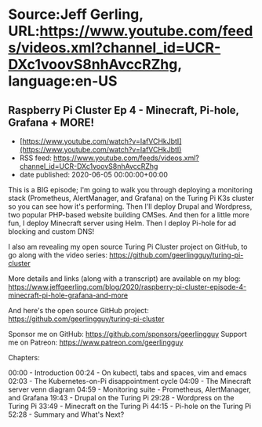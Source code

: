 # Source:Jeff Gerling, URL:https://www.youtube.com/feeds/videos.xml?channel_id=UCR-DXc1voovS8nhAvccRZhg, language:en-US

## Raspberry Pi Cluster Ep 4 - Minecraft, Pi-hole, Grafana + MORE!
 - [https://www.youtube.com/watch?v=IafVCHkJbtI](https://www.youtube.com/watch?v=IafVCHkJbtI)
 - RSS feed: https://www.youtube.com/feeds/videos.xml?channel_id=UCR-DXc1voovS8nhAvccRZhg
 - date published: 2020-06-05 00:00:00+00:00

This is a BIG episode; I'm going to walk you through deploying a monitoring stack (Prometheus, AlertManager, and Grafana) on the Turing Pi K3s cluster so you can see how it's performing. Then I'll deploy Drupal and Wordpress, two popular PHP-based website building CMSes. And then for a little more fun, I deploy Minecraft server using Helm. Then I deploy Pi-hole for ad blocking and custom DNS!

I also am revealing my open source Turing Pi Cluster project on GitHub, to go along with the video series: https://github.com/geerlingguy/turing-pi-cluster

More details and links (along with a transcript) are available on my blog: https://www.jeffgeerling.com/blog/2020/raspberry-pi-cluster-episode-4-minecraft-pi-hole-grafana-and-more

And here's the open source GitHub project: https://github.com/geerlingguy/turing-pi-cluster

Sponsor me on GitHub: https://github.com/sponsors/geerlingguy
Support me on Patreon: https://www.patreon.com/geerlingguy

Chapters:

00:00 - Introduction
00:24 - On kubectl, tabs and spaces, vim and emacs
02:03 - The Kubernetes-on-Pi disappointment cycle
04:09 - The Minecraft server venn diagram
04:59 - Monitoring suite - Prometheus, AlertManager, and Grafana
19:43 - Drupal on the Turing Pi
29:28 - Wordpress on the Turing Pi
33:49 - Minecraft on the Turing Pi
44:15 - Pi-hole on the Turing Pi
52:28 - Summary and What's Next?

